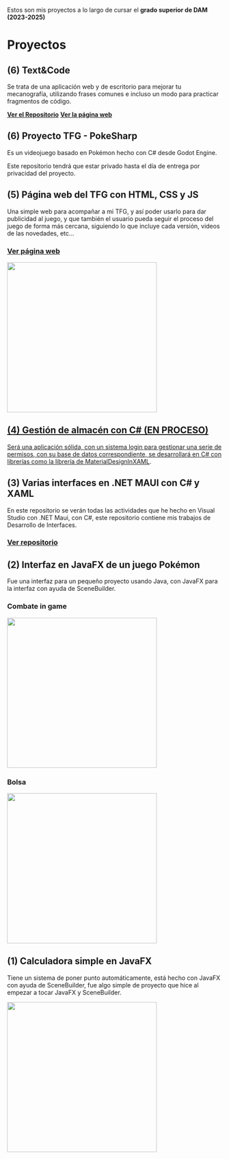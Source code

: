 <p>Estos son mis proyectos a lo largo de cursar el <b>grado superior de DAM (2023-2025)</b></p>

# Proyectos

## (6) Text&Code

Se trata de una aplicación web y de escritorio para mejorar tu mecanografía, utilizando frases comunes e incluso un modo para practicar fragmentos de código.

<b>[Ver el Repositorio](https://github.com/Maek0s/TextCode)</b>
<b>[Ver la página web](https://maek0s.github.io/TextCode/)</b>

## (6) Proyecto TFG - PokeSharp

Es un videojuego basado en Pokémon hecho con C# desde Godot Engine.

Este repositorio tendrá que estar privado hasta el día de entrega por privacidad del proyecto.
<!-- <h3><a href="https://github.com/Maek0s/PokeSharp">Ver repositorio</h3> -->

## (5) Página web del TFG con HTML, CSS y JS

Una simple web para acompañar a mi TFG, y así poder usarlo para dar publicidad al juego,
y que también el usuario pueda seguir el proceso del juego de forma más cercana, siguiendo lo
que incluye cada versión, videos de las novedades, etc...
<h3><a href="https://maek0s.github.io/PokeSharpWeb/">Ver página web</h3>

<img src="https://github.com/user-attachments/assets/269c9301-4a1d-43fc-b13f-49effb9ef025" height="350px">

## (4) Gestión de almacén con C# (EN PROCESO)

Será una aplicación sólida, con un sistema login para gestionar una serie de permisos, con su base de datos correspondiente,
se desarrollará en C# con librerías como la librería de [MaterialDesignInXAML](https://github.com/MaterialDesignInXAML/MaterialDesignInXamlToolkit/tree/v2.5.1).

## (3) Varias interfaces en .NET MAUI con C# y XAML

En este repositorio se verán todas las actividades que he hecho en Visual Studio con .NET Maui, con C#,
este repositorio contiene mis trabajos de Desarrollo de Interfaces.

<h3><a href="https://github.com/Maek0s/2DAM_DesarrolloInterfaces">Ver repositorio</a></h3>

## (2) Interfaz en JavaFX de un juego Pokémon

Fue una interfaz para un pequeño proyecto usando Java, con JavaFX para la interfaz con ayuda de SceneBuilder.

### Combate in game
<img src="https://github.com/Maek0s/PokeJava_Interfaces/assets/145163254/2cabdfae-51c0-4f37-8cf5-de5311bc5ac0" height="350px">

### Bolsa
<img src="https://github.com/Maek0s/PokeJava_Interfaces/assets/145163254/8583d1d5-047b-4651-86cc-3cd84d3ac964" height="350px">

## (1) Calculadora simple en JavaFX

Tiene un sistema de poner punto automáticamente, está hecho con JavaFX con ayuda de SceneBuilder, 
fue algo simple de proyecto que hice al empezar a tocar JavaFX y SceneBuilder.

<img src="https://github.com/user-attachments/assets/4109d110-be12-40d2-85a7-0899565b9ad7" height="350px">







